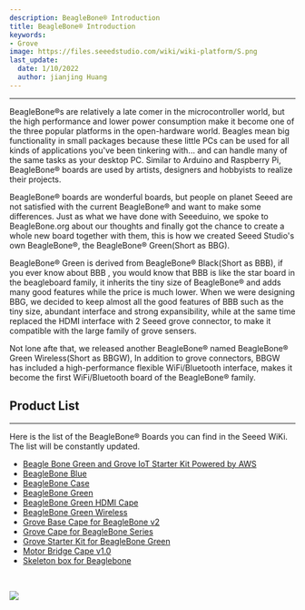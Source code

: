 ```yaml
---
description: BeagleBone® Introduction
title: BeagleBone® Introduction
keywords:
- Grove
image: https://files.seeedstudio.com/wiki/wiki-platform/S.png
last_update:
  date: 1/10/2022
  author: jianjing Huang
---
```


---
BeagleBone®s are relatively a late comer in the microcontroller world, but the high performance and lower power consumption make it become one of the three popular platforms in the open-hardware world. Beagles mean big functionality in small packages because these little PCs can be used for all kinds of applications you've been tinkering with... and can handle many of the same tasks as your desktop PC. Similar to Arduino and Raspberry Pi, BeagleBone® boards are used by artists, designers and hobbyists to realize their projects.

BeagleBone® boards are wonderful boards, but people on planet Seeed are not satisfied with the current BeagleBone® and want to make some differences. Just as what we have done with Seeeduino, we spoke to BeagleBone.org about our thoughts and finally got the chance to create a whole new board together with them, this is how we created Seeed Studio's own BeagleBone®, the BeagleBone® Green(Short as BBG).

BeagleBone® Green is derived from BeagleBone® Black(Short as BBB), if you ever know about BBB , you would know that BBB is like the star board in the beagleboard family, it inherits the tiny size of BeagleBone® and adds many good features while the price is much lower. When we were designing BBG, we decided to keep almost all the good features of BBB such as the tiny size, abundant interface and strong expansibility, while at the same time replaced the HDMI interface with 2 Seeed grove connector, to make it compatible with the large family of grove sensers.

Not lone afte that, we released another BeagleBone® named BeagleBone® Green Wireless(Short as BBGW), In addition to grove connectors, BBGW has included a high-performance flexible WiFi/Bluetooth interface, makes it become the first WiFi/Bluetooth board of the BeagleBone® family.

## Product  List

---
Here is the list of the BeagleBone® Boards you can find in the Seeed WiKi. The list will be constantly updated.

- [Beagle Bone Green and Grove IoT Starter Kit Powered by AWS](https://wiki.seeedstudio.com/Beagle_Bone_Green_and_Grove_IoT_Starter_Kit_Powered_by_AWS/)
- [BeagleBone Blue](https://wiki.seeedstudio.com/BeagleBone_Blue/)
- [BeagleBone Case](https://wiki.seeedstudio.com/Beaglebone_Case/)
- [BeagleBone Green](https://wiki.seeedstudio.com/BeagleBone_Green/)
- [BeagleBone Green HDMI Cape](https://wiki.seeedstudio.com/BeagleBone_Green_HDMI_Cape/)
- [BeagleBone Green Wireless](https://wiki.seeedstudio.com/BeagleBone_Green_Wireless/)
- [Grove Base Cape for BeagleBone v2](https://wiki.seeedstudio.com/Grove_Base_Cape_for_BeagleBone_v2/)
- [Grove Cape for BeagleBone Series](https://wiki.seeedstudio.com/Grove_Cape_for_BeagleBone_Series/)
- [Grove Starter Kit for BeagleBone Green](https://wiki.seeedstudio.com/Grove_Starter_Kit_for_BeagleBone_Green/)
- [Motor Bridge Cape v1.0](https://wiki.seeedstudio.com/Motor_Bridge_Cape_v1.0/)
- [Skeleton box for Beaglebone](https://wiki.seeedstudio.com/Skeleton_box_for_Beaglebone/)

<div>
  <br /><p style={{textAlign: 'center'}}><a href="https://www.seeedstudio.com/act-4.html?utm_source=wiki&utm_medium=wikibanner&utm_campaign=newproducts" target="_blank"><img src="https://files.seeedstudio.com/wiki/Wiki_Banner/new_product.jpg" /></a></p>
</div>
